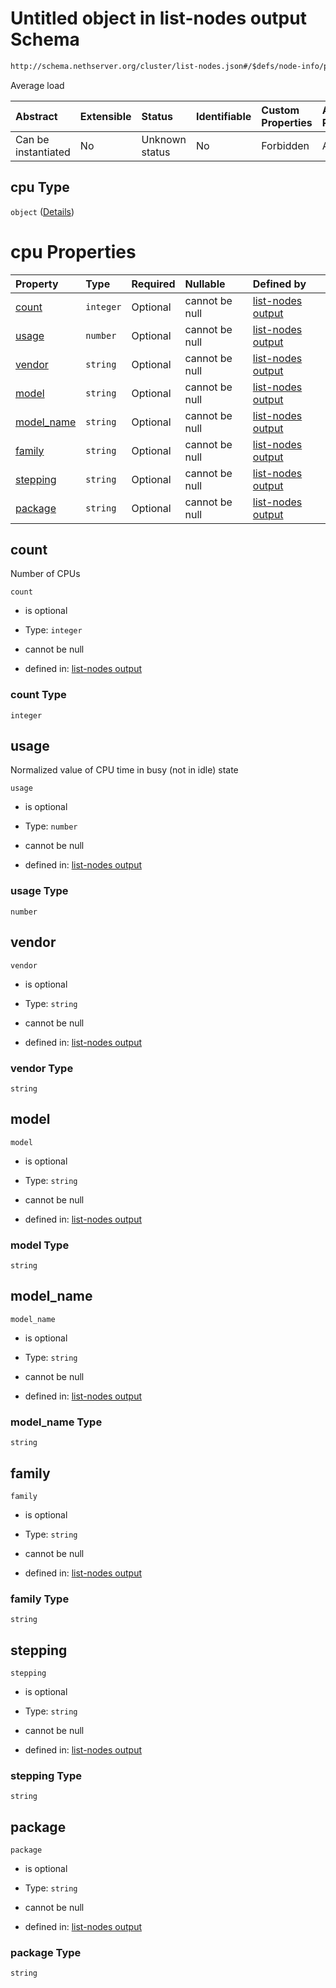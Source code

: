 # Untitled object in list-nodes output Schema

```txt
http://schema.nethserver.org/cluster/list-nodes.json#/$defs/node-info/properties/cpu
```

Average load

| Abstract            | Extensible | Status         | Identifiable | Custom Properties | Additional Properties | Access Restrictions | Defined In                                                          |
| :------------------ | :--------- | :------------- | :----------- | :---------------- | :-------------------- | :------------------ | :------------------------------------------------------------------ |
| Can be instantiated | No         | Unknown status | No           | Forbidden         | Allowed               | none                | [list-nodes.json\*](cluster/list-nodes.json "open original schema") |

## cpu Type

`object` ([Details](list-nodes-defs-node-info-properties-cpu.md))

# cpu Properties

| Property                   | Type      | Required | Nullable       | Defined by                                                                                                                                                                                          |
| :------------------------- | :-------- | :------- | :------------- | :-------------------------------------------------------------------------------------------------------------------------------------------------------------------------------------------------- |
| [count](#count)            | `integer` | Optional | cannot be null | [list-nodes output](list-nodes-defs-node-info-properties-cpu-properties-count.md "http://schema.nethserver.org/cluster/list-nodes.json#/$defs/node-info/properties/cpu/properties/count")           |
| [usage](#usage)            | `number`  | Optional | cannot be null | [list-nodes output](list-nodes-defs-node-info-properties-cpu-properties-usage.md "http://schema.nethserver.org/cluster/list-nodes.json#/$defs/node-info/properties/cpu/properties/usage")           |
| [vendor](#vendor)          | `string`  | Optional | cannot be null | [list-nodes output](list-nodes-defs-node-info-properties-cpu-properties-vendor.md "http://schema.nethserver.org/cluster/list-nodes.json#/$defs/node-info/properties/cpu/properties/vendor")         |
| [model](#model)            | `string`  | Optional | cannot be null | [list-nodes output](list-nodes-defs-node-info-properties-cpu-properties-model.md "http://schema.nethserver.org/cluster/list-nodes.json#/$defs/node-info/properties/cpu/properties/model")           |
| [model\_name](#model_name) | `string`  | Optional | cannot be null | [list-nodes output](list-nodes-defs-node-info-properties-cpu-properties-model_name.md "http://schema.nethserver.org/cluster/list-nodes.json#/$defs/node-info/properties/cpu/properties/model_name") |
| [family](#family)          | `string`  | Optional | cannot be null | [list-nodes output](list-nodes-defs-node-info-properties-cpu-properties-family.md "http://schema.nethserver.org/cluster/list-nodes.json#/$defs/node-info/properties/cpu/properties/family")         |
| [stepping](#stepping)      | `string`  | Optional | cannot be null | [list-nodes output](list-nodes-defs-node-info-properties-cpu-properties-stepping.md "http://schema.nethserver.org/cluster/list-nodes.json#/$defs/node-info/properties/cpu/properties/stepping")     |
| [package](#package)        | `string`  | Optional | cannot be null | [list-nodes output](list-nodes-defs-node-info-properties-cpu-properties-package.md "http://schema.nethserver.org/cluster/list-nodes.json#/$defs/node-info/properties/cpu/properties/package")       |

## count

Number of CPUs

`count`

* is optional

* Type: `integer`

* cannot be null

* defined in: [list-nodes output](list-nodes-defs-node-info-properties-cpu-properties-count.md "http://schema.nethserver.org/cluster/list-nodes.json#/$defs/node-info/properties/cpu/properties/count")

### count Type

`integer`

## usage

Normalized value of CPU time in busy (not in idle) state

`usage`

* is optional

* Type: `number`

* cannot be null

* defined in: [list-nodes output](list-nodes-defs-node-info-properties-cpu-properties-usage.md "http://schema.nethserver.org/cluster/list-nodes.json#/$defs/node-info/properties/cpu/properties/usage")

### usage Type

`number`

## vendor



`vendor`

* is optional

* Type: `string`

* cannot be null

* defined in: [list-nodes output](list-nodes-defs-node-info-properties-cpu-properties-vendor.md "http://schema.nethserver.org/cluster/list-nodes.json#/$defs/node-info/properties/cpu/properties/vendor")

### vendor Type

`string`

## model



`model`

* is optional

* Type: `string`

* cannot be null

* defined in: [list-nodes output](list-nodes-defs-node-info-properties-cpu-properties-model.md "http://schema.nethserver.org/cluster/list-nodes.json#/$defs/node-info/properties/cpu/properties/model")

### model Type

`string`

## model\_name



`model_name`

* is optional

* Type: `string`

* cannot be null

* defined in: [list-nodes output](list-nodes-defs-node-info-properties-cpu-properties-model_name.md "http://schema.nethserver.org/cluster/list-nodes.json#/$defs/node-info/properties/cpu/properties/model_name")

### model\_name Type

`string`

## family



`family`

* is optional

* Type: `string`

* cannot be null

* defined in: [list-nodes output](list-nodes-defs-node-info-properties-cpu-properties-family.md "http://schema.nethserver.org/cluster/list-nodes.json#/$defs/node-info/properties/cpu/properties/family")

### family Type

`string`

## stepping



`stepping`

* is optional

* Type: `string`

* cannot be null

* defined in: [list-nodes output](list-nodes-defs-node-info-properties-cpu-properties-stepping.md "http://schema.nethserver.org/cluster/list-nodes.json#/$defs/node-info/properties/cpu/properties/stepping")

### stepping Type

`string`

## package



`package`

* is optional

* Type: `string`

* cannot be null

* defined in: [list-nodes output](list-nodes-defs-node-info-properties-cpu-properties-package.md "http://schema.nethserver.org/cluster/list-nodes.json#/$defs/node-info/properties/cpu/properties/package")

### package Type

`string`
